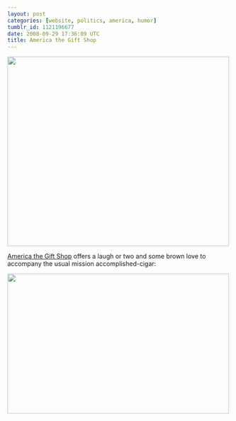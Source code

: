 ```yaml
---
layout: post
categories: [website, politics, america, humor]
tumblr_id: 1121196677  
date: 2008-09-29 17:36:09 UTC
title: America the Gift Shop
---
```


<a href="http://www.americathegiftshop.com/#/6"><img src="/attachments/2008/09/america-the-gift-shop-i-love-tshirt.jpg" alt="" title="america-the-gift-shop-i-love-tshirt" width="500" height="428" class="alignnone size-full wp-image-783" /><a/>

<a href="http://www.americathegiftshop.com/">America the Gift Shop</a> offers a laugh or two and some brown love to accompany the usual mission accomplished-cigar:

<a href="http://www.americathegiftshop.com/#/9"><img src="/attachments/2008/09/america-the-gift-shop-success-chocolate.jpg" alt="" title="america-the-gift-shop-success-chocolate" width="500" height="316" class="alignnone size-full wp-image-784" /></a>
